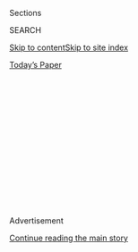 <div id="app">

<div>

<div>

<div>

<div class="NYTAppHideMasthead css-1q2w90k e1suatyy0">

<div class="section css-ui9rw0 e1suatyy2">

<div class="css-eph4ug er09x8g0">

<div class="css-6n7j50">

</div>

<span class="css-1dv1kvn">Sections</span>

<div class="css-10488qs">

<span class="css-1dv1kvn">SEARCH</span>

</div>

[Skip to content](#site-content)[Skip to site
index](#site-index)

</div>

<div class="css-10698na e1huz5gh0">

</div>

</div>

<div id="masthead-bar-one" class="section hasLinks css-15hmgas e1csuq9d3">

<div class="css-uqyvli e1csuq9d0">

</div>

<div class="css-1uqjmks e1csuq9d1">

</div>

<div class="css-9e9ivx">

[](https://myaccount.nytimes3xbfgragh.onion/auth/login?response_type=cookie&client_id=vi)

</div>

<div class="css-1bvtpon e1csuq9d2">

[Today’s
Paper](https://www.nytimes3xbfgragh.onion/section/todayspaper)

</div>

</div>

</div>

</div>

<div data-aria-hidden="false">

<div id="site-content" data-role="main">

<div>

<div class="css-1aor85t" style="opacity:0.000000001;z-index:-1;visibility:hidden">

<div class="css-1hqnpie">

<div class="css-epjblv">

<span class="css-17xtcya">[Opinion](/section/opinion)</span><span class="css-x15j1o">|</span><span class="css-fwqvlz">Trump’s
Dow-at-30,000 Dream Hurt
America</span>

</div>

<div class="css-k008qs">

<div class="css-1iwv8en">

<span class="css-18z7m18"></span>

<div>

</div>

</div>

<span class="css-1n6z4y">https://nyti.ms/3bjgixu</span>

<div class="css-1705lsu">

<div class="css-4xjgmj">

<div class="css-4skfbu" data-role="toolbar" data-aria-label="Social Media Share buttons, Save button, and Comments Panel with current comment count" data-testid="share-tools">

  - 
  - 
  - 
  - 
    
    <div class="css-6n7j50">
    
    </div>

  - 
  - 

</div>

</div>

</div>

</div>

</div>

</div>

<div class="css-13pd83m">

</div>

<div id="top-wrapper" class="css-1sy8kpn">

<div id="top-slug" class="css-l9onyx">

Advertisement

</div>

[Continue reading the main
story](#after-top)

<div class="ad top-wrapper" style="text-align:center;height:100%;display:block;min-height:250px">

<div id="top" class="place-ad" data-position="top" data-size-key="top">

</div>

</div>

<div id="after-top">

</div>

</div>

<div>

<div class="css-v5btjw etb61u70">

<div class="css-v05ibm etb61u71">

[Opinion](/section/opinion)

</div>

</div>

<div id="sponsor-wrapper" class="css-1hyfx7x">

<div id="sponsor-slug" class="css-19vbshk">

Supported by

</div>

[Continue reading the main
story](#after-sponsor)

<div id="sponsor" class="ad sponsor-wrapper" style="text-align:center;height:100%;display:block">

</div>

<div id="after-sponsor">

</div>

</div>

<div class="css-186x18t">

</div>

<div class="css-1vkm6nb ehdk2mb0">

# Trump’s Dow-at-30,000 Dream Hurt America

</div>

Trump is Mark Twain’s king, the great American con man.

<div class="css-18e8msd">

<div class="css-vp77d3 epjyd6m0">

<div class="css-1p10dcb ey68jwv0" data-aria-hidden="true">

[![Roger
Cohen](https://static01.graylady3jvrrxbe.onion/images/2014/11/01/opinion/cohen-circular/cohen-circular-thumbLarge-v6.png
"Roger Cohen")](https://www.nytimes3xbfgragh.onion/by/roger-cohen)

</div>

<div class="css-1baulvz">

By [<span class="css-1baulvz last-byline" itemprop="name">Roger
Cohen</span>](https://www.nytimes3xbfgragh.onion/by/roger-cohen)

<div class="css-8atqhb">

Opinion Columnist

</div>

</div>

</div>

  - April 17,
    2020

  - 
    
    <div class="css-4xjgmj">
    
    <div class="css-pvvomx" data-role="toolbar" data-aria-label="Social Media Share buttons, Save button, and Comments Panel with current comment count" data-testid="share-tools">
    
      - 
      - 
      - 
      - 
        
        <div class="css-6n7j50">
        
        </div>
    
      - 
      - 
    
    </div>
    
    </div>

</div>

<div class="css-79elbk" data-testid="photoviewer-wrapper">

<div class="css-z3e15g" data-testid="photoviewer-wrapper-hidden">

</div>

<div class="css-1a48zt4 ehw59r15" data-testid="photoviewer-children">

![<span class="css-cnj6d5 e1z0qqy90" itemprop="copyrightHolder"><span class="css-1ly73wi e1tej78p0">Credit...</span><span><span>Doug
Mills/The New York
Times</span></span></span>](https://static01.graylady3jvrrxbe.onion/images/2020/04/17/opinion/17cohen/merlin_171265398_b6587f4d-909b-42a6-aace-841f71d9f429-articleLarge.jpg?quality=75&auto=webp&disable=upscale)

</div>

</div>

</div>

<div class="section meteredContent css-1r7ky0e" name="articleBody" itemprop="articleBody">

<div class="css-1fanzo5 StoryBodyCompanionColumn">

<div class="css-53u6y8">

It’s the money. With [President
Trump](https://www.nytimes3xbfgragh.onion/2020/05/07/us/politics/trump-coronavirus-fact-check.html),
that never changes. The Dow at 30,000 was his obsession. Get to that
number and the November election was a lock. Maybe even win with 400
Electoral College votes. A landslide\!

The index came close. It was at its high of 29,551 on Feb. 12, more than
three weeks after President Xi Jinping of China, his disastrous delaying
tactics exhausted, warned that the
[coronavirus](https://www.nytimes3xbfgragh.onion/2020/05/07/us/politics/trump-coronavirus-fact-check.html)
outbreak “[must be taken
seriously.](https://apnews.com/14d7dcffa205d9022fa9ea593bb2a8c5)” A
Nasdaq record high followed on Feb. 19, almost three weeks after the
World Health Organization declared a “global health emergency.”

“We have it totally under control.” That was [Trump’s message at the
time](https://www.nytimes3xbfgragh.onion/2020/03/17/us/politics/trump-coronavirus.html).
Jared Kushner, Trump’s de facto campaign manager, liked that. So did
Steven Mnuchin, the Treasury secretary. Don’t spook the markets\!
Champagne on ice\! Trump’s path to re-election involved getting enough
Americans to say, *I can’t stand this guy but, hell, I’m making money.*

This sordid calculation meant the opportunity to avert the Covid-19
disaster was lost. Warnings were ignored. Chaos prevailed, starting at
the top with a president who can no more think through a process than
feel empathy.

</div>

</div>

<div class="css-1fanzo5 StoryBodyCompanionColumn">

<div class="css-53u6y8">

Effective testing was not developed. Medical supplies, masks and
protective suits were not procured. As my colleagues have reported,
Trump was furious in late February when [a blunt
warning](https://www.nytimes3xbfgragh.onion/2020/04/11/us/politics/coronavirus-trump-response.html)
from a senior health official contributed to a market dive.

“One day — it’s like a miracle — it will disappear,” Trump said of the
virus on Feb. 27. On March 7, guests [danced in a conga line at
Mar-a-Lago](https://www.nytimes3xbfgragh.onion/2020/03/14/us/politics/trump-coronavirus-mar-a-lago.html)
as Trump hosted family and his buddy-in-bravado, President Jair
Bolsonaro of Brazil, who has called the virus “a little flu.”

Seven weeks later, the plague so cavalierly dismissed has taken the
lives of at least 30,000 in the United States. The number of jobless
claims has reached 22 million. The Dow has sunk. Wall Street will not
save Trump. Time for a Plan B. More on that later.

When the Pearl Harbor Commission on this American catastrophe convenes,
even Trump the perennial escape artist will not be able to slither from
history’s judgment.

There’s nobody left in the presidential entourage who can question his
folly. The toadying of Vice President Mike Pence captures the terror
that reigns in Trump’s off-with-his-head court.

</div>

</div>

<div class="css-1fanzo5 StoryBodyCompanionColumn">

<div class="css-53u6y8">

Court is the appropriate word. “When somebody’s the president of the
United States, the authority is total,” [Trump said this
week](https://www.nytimes3xbfgragh.onion/2020/04/13/us/politics/trump-coronavirus-governors.html).
Prompting Gov. Andrew Cuomo of New York to the timely reminder, “We
don’t have a king in this country.”

The thing is, Trump *is* the king. He’s Mark Twain’s king, more
precisely. He’s the great American swindler, relying on the vastness of
American space to afford him the opportunity to stay just ahead of
disaster by conjuring up one more tall story. Twain’s king and duke in
“Huckleberry Finn” — claiming to be the dauphin of King Louis XVI of
France and the usurped Duke of Bridgewater — lie and scam their way down
the Mississippi in the quintessentially American story.

“I felt it was a pandemic long before it was called a pandemic,” Trump
says on March 17. Twain would have seen material in the grotesqueness of
that. The more fantastic the story, the more it muddies the waters.
Trump needs very muddy waters because he’s a petrified coward.

In his whole born-on-third-base life, he has never been held accountable
for anything. And so of course he walks back from his claim of absolute
authority and tells governors to “[call your own
shots](https://www.cnn.com/2020/04/16/politics/donald-trump-reopening-guidelines-coronavirus/index.html)”
on reopening the economy. His guidelines give him a veneer of authority
without actual responsibility. No buck should stop in the Oval Office.

In his daily TV ramblings, he tries to blame anyone and anything, the
World Health Organization being the latest. Trump’s genius lies in a
sinister capacity to ignore reality and create another by getting
people’s blood up in a whirlwind of chaos and distraction. That is how
he got to the Oval Office and how he could remain there.

Plan B is already evident. The disparaged virus that could sink the
market and blow up the path to victory is now the pandemic with
electoral potential. Doesn’t corona mean crown, after all? It gives
Trump a daily reality TV show. It attacks cities more than rural areas,
where his vote is concentrated. It permits him to have the Internal
Revenue Service send out stimulus checks for $1,200
[with](https://www.washingtonpost.com/politics/coming-to-your-1200-relief-check-donald-j-trumps-name/2020/04/14/071016c2-7e82-11ea-8013-1b6da0e4a2b7_story.html)[*Trump’s
name on
them*](https://www.washingtonpost.com/politics/coming-to-your-1200-relief-check-donald-j-trumps-name/2020/04/14/071016c2-7e82-11ea-8013-1b6da0e4a2b7_story.html)*.*
It creates potential scope for him to claim emergency powers that allow
electoral skulduggery. He knows that the Mitch McConnell-stacked Supreme
Court will either rule for him or make sure things are slow-rolled
enough to protect him. That’s his ultimate source of impunity — not what
the founders had in mind.

The other Plan B element is the great attack on China. Trump,
grotesquely, praised China’s “transparency.” Forget that. China-U.S.
tensions will ratchet up in the next six months.

[“Beijing
Biden”](https://www.axios.com/biggest-trump-super-pac-test-drives-beijingbiden-campaign-75582a64-6edc-48ec-9b38-f307816b6a32.html)
is the new Trump offensive. He will hammer the presumptive Democratic
nominee for supposed weakness on China. He has some ammunition. Trump is
weak on American democracy, which is why Biden needs to shape up right
now and save it. His focus, cutting through the Trump turbulence, needs
to be more unerring than we’ve seen to date.

*The Times is committed to publishing* [*a diversity of
letters*](https://www.nytimes3xbfgragh.onion/2019/01/31/opinion/letters/letters-to-editor-new-york-times-women.html)
*to the editor. We’d like to hear what you think about this or any of
our articles. Here are some*
[*tips*](https://help.nytimes3xbfgragh.onion/hc/en-us/articles/115014925288-How-to-submit-a-letter-to-the-editor)*.
And here’s our email:*
[*letters@NYTimes.com*](mailto:letters@NYTimes.com)*.*

*Follow The New York Times Opinion section on*
[*Facebook*](https://www.facebookcorewwwi.onion/nytopinion)*,* [*Twitter
(@NYTopinion)*](http://twitter.com/NYTOpinion) *and*
[*Instagram*](https://www.instagram.com/nytopinion/)*.*

</div>

</div>

</div>

<div>

</div>

<div>

</div>

<div>

</div>

<div>

<div id="bottom-wrapper" class="css-1ede5it">

<div id="bottom-slug" class="css-l9onyx">

Advertisement

</div>

[Continue reading the main
story](#after-bottom)

<div id="bottom" class="ad bottom-wrapper" style="text-align:center;height:100%;display:block;min-height:90px">

</div>

<div id="after-bottom">

</div>

</div>

</div>

</div>

</div>

## Site Index

<div>

</div>

## Site Information Navigation

  - [© <span>2020</span> <span>The New York Times
    Company</span>](https://help.nytimes3xbfgragh.onion/hc/en-us/articles/115014792127-Copyright-notice)

<!-- end list -->

  - [NYTCo](https://www.nytco.com/)
  - [Contact
    Us](https://help.nytimes3xbfgragh.onion/hc/en-us/articles/115015385887-Contact-Us)
  - [Work with us](https://www.nytco.com/careers/)
  - [Advertise](https://nytmediakit.com/)
  - [T Brand Studio](http://www.tbrandstudio.com/)
  - [Your Ad
    Choices](https://www.nytimes3xbfgragh.onion/privacy/cookie-policy#how-do-i-manage-trackers)
  - [Privacy](https://www.nytimes3xbfgragh.onion/privacy)
  - [Terms of
    Service](https://help.nytimes3xbfgragh.onion/hc/en-us/articles/115014893428-Terms-of-service)
  - [Terms of
    Sale](https://help.nytimes3xbfgragh.onion/hc/en-us/articles/115014893968-Terms-of-sale)
  - [Site
    Map](https://spiderbites.nytimes3xbfgragh.onion)
  - [Help](https://help.nytimes3xbfgragh.onion/hc/en-us)
  - [Subscriptions](https://www.nytimes3xbfgragh.onion/subscription?campaignId=37WXW)

</div>

</div>

</div>

</div>
